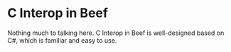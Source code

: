# C Interop in Beef
Nothing much to talking here. C Interop in Beef is well-designed based on C#, which is familiar and easy to use.